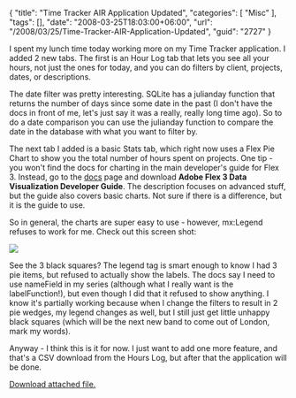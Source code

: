 {
	"title": "Time Tracker AIR Application Updated",
	"categories": [
		"Misc"
	],
	"tags": [],
	"date": "2008-03-25T18:03:00+06:00",
	"url": "/2008/03/25/Time-Tracker-AIR-Application-Updated",
	"guid": "2727"
}

I spent my lunch time today working more on my Time Tracker application. I added 2 new tabs. The first is an Hour Log tab that lets you see all your hours, not just the ones for today, and you can do filters by client, projects, dates, or descriptions.

The date filter was pretty interesting. SQLite has a julianday function that returns the number of days since some date in the past (I don't have the docs in front of me, let's just say it was a really, really long time ago). So to do a date comparison you can use the julianday function to compare the date in the database with what you want to filter by. 

The next tab I added is a basic Stats tab, which right now uses a Flex Pie Chart to show you the total number of hours spent on projects. One tip - you won't find the docs for charting in the main developer's guide for Flex 3. Instead, go to the <a href="http://www.adobe.com/support/documentation/en/flex/">docs</a> page and download <b>Adobe Flex 3 Data Visualization Developer Guide</b>. The description focuses on advanced stuff, but the guide also covers basic charts. Not sure if there is a difference, but it is the guide to use.

So in general, the charts are super easy to use - however, mx:Legend refuses to work for me. Check out this screen shot:

<img src="https://static.raymondcamden.com/images//ttchart.png">

See the 3 black squares? The legend tag is smart enough to know I had 3 pie items, but refused to actually show the labels. The docs say I need to use nameField in my series (although what I really want is the labelFunction!), but even though I did that it refused to show anything. I know it's partially working because when I change the filters to result in 2 pie wedges, my legend changes as well, but I still just get little unhappy black squares (which will be the next new band to come out of London, mark my words).

Anyway - I think this is it for now. I just want to add one more feature, and that's a CSV download from the Hours Log, but after that the application will be done.<p><a href='enclosures/D%3A%5Chosts%5Cwww%2Ecoldfusionjedi%2Ecom%5Cenclosures%2FArchive19%2Ezip'>Download attached file.</a></p>